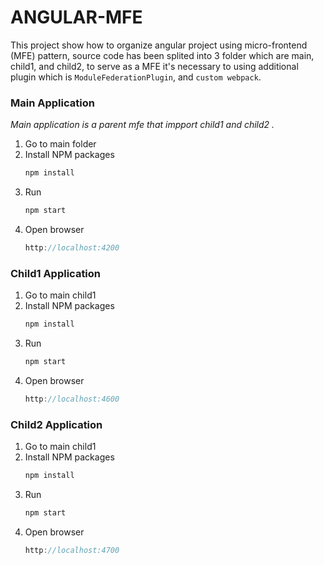 # ANGULAR-MFE

 This project show how to organize angular project using micro-frontend (MFE) pattern, source code has been splited into 3 folder which are main, child1, and child2, to serve as a MFE it's necessary to using additional plugin which is `ModuleFederationPlugin`, and `custom webpack`.


### Main Application

_Main application is a parent mfe that impport child1 and child2 ._

1. Go to main folder
2. Install NPM packages
   ```sh
   npm install
   ```
3. Run 
   ```sh
   npm start
   ```
4. Open browser
   ```js
   http://localhost:4200
   ```


### Child1 Application

1. Go to main child1
2. Install NPM packages
   ```sh
   npm install
   ```
3. Run 
   ```sh
   npm start
   ```
4. Open browser
   ```js
   http://localhost:4600
   ```


### Child2 Application

1. Go to main child1
2. Install NPM packages
   ```sh
   npm install
   ```
3. Run 
   ```sh
   npm start
   ```
4. Open browser
   ```js
   http://localhost:4700
   ```